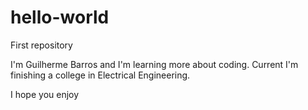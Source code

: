 # hello-world
First repository

I'm Guilherme Barros and I'm learning more about coding. Current I'm finishing a college in Electrical Engineering.

I hope you enjoy
